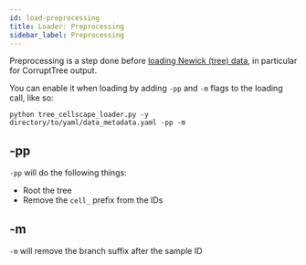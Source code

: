 ```yaml
---
id: load-preprocessing
title: Loader: Preprocessing
sidebar_label: Preprocessing
---
```


Preprocessing is a step done before [loading Newick (tree) data](load-tree.md), in particular for CorruptTree output.

You can enable it when loading by adding `-pp` and `-m` flags to the loading call, like so:

```
python tree_cellscape_loader.py -y directory/to/yaml/data_metadata.yaml -pp -m
```

## -pp

`-pp` will do the following things:

- Root the tree
- Remove the `cell_` prefix from the IDs

## -m

`-m` will remove the branch suffix after the sample ID
